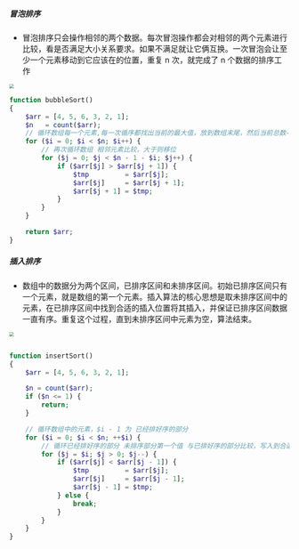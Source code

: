 ##### 冒泡排序

- 冒泡排序只会操作相邻的两个数据。每次冒泡操作都会对相邻的两个元素进行比较，看是否满足大小关系要求。如果不满足就让它俩互换。一次冒泡会让至少一个元素移动到它应该在的位置，重复 n 次，就完成了 n 个数据的排序工作

<img src="https://static001.geekbang.org/resource/image/40/e9/4038f64f47975ab9f519e4f739e464e9.jpg?wh=1142*741" style="zoom:50%;" />

```php
function bubbleSort()
{
    $arr = [4, 5, 6, 3, 2, 1];
    $n   = count($arr);
    // 循环数组每一个元素,每一次循序都找出当前的最大值，放到数组末尾，然后当前总数-1
    for ($i = 0; $i < $n; $i++) {
        // 再次循环数组 相邻元素比较，大于则移位
        for ($j = 0; $j < $n - 1 - $i; $j++) {
            if ($arr[$j] > $arr[$j + 1]) {
                $tmp         = $arr[$j];
                $arr[$j]     = $arr[$j + 1];
                $arr[$j + 1] = $tmp;
            }
        }
    }

    return $arr;
}
```

##### 插入排序

- 数组中的数据分为两个区间，已排序区间和未排序区间。初始已排序区间只有一个元素，就是数组的第一个元素。插入算法的核心思想是取未排序区间中的元素，在已排序区间中找到合适的插入位置将其插入，并保证已排序区间数据一直有序。重复这个过程，直到未排序区间中元素为空，算法结束。

<img src="https://static001.geekbang.org/resource/image/b6/e1/b60f61ec487358ac037bf2b6974d2de1.jpg?wh=1142*699" style="zoom:50%;" />

```php

function insertSort()
{
    $arr = [4, 5, 6, 3, 2, 1];

    $n = count($arr);
    if ($n <= 1) {
        return;
    }

    // 循环数组中的元素，$i - 1 为 已经排好序的部分
    for ($i = 0; $i < $n; ++$i) {
        // 循环已经排好序的部分 未排序部分第一个值 与已排好序的部分比较，写入到合适的位置
        for ($j = $i; $j > 0; $j--) {
            if ($arr[$j] < $arr[$j - 1]) {
                $tmp         = $arr[$j];
                $arr[$j]     = $arr[$j - 1];
                $arr[$j - 1] = $tmp;
            } else {
                break;
            }
        }
    }
}
```


